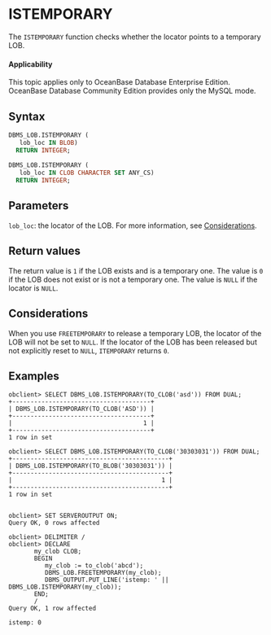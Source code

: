 # ISTEMPORARY

The `ISTEMPORARY` function checks whether the locator points to a temporary LOB. 

<main id="notice" >
    <h4>Applicability</h4>
    <p>This topic applies only to OceanBase Database Enterprise Edition. OceanBase Database Community Edition provides only the MySQL mode. </p>
  </main>

## Syntax

```sql
DBMS_LOB.ISTEMPORARY (
   lob_loc IN BLOB)
  RETURN INTEGER;
 
DBMS_LOB.ISTEMPORARY (
   lob_loc IN CLOB CHARACTER SET ANY_CS)
  RETURN INTEGER;
```

## Parameters

`lob_loc`: the locator of the LOB. For more information, see [Considerations](../9300.dbms-lob-oracle/100.dbms-lob-overview-oracle.md). 

## Return values

The return value is `1` if the LOB exists and is a temporary one. The value is `0` if the LOB does not exist or is not a temporary one. The value is `NULL` if the locator is `NULL`. 

## Considerations

When you use `FREETEMPORARY` to release a temporary LOB, the locator of the LOB will not be set to `NULL`. If the locator of the LOB has been released but not explicitly reset to `NULL`, `ITEMPORARY` returns `0`. 

## Examples

```shell
obclient> SELECT DBMS_LOB.ISTEMPORARY(TO_CLOB('asd')) FROM DUAL;
+--------------------------------------+
| DBMS_LOB.ISTEMPORARY(TO_CLOB('ASD')) |
+--------------------------------------+
|                                    1 |
+--------------------------------------+
1 row in set 

obclient> SELECT DBMS_LOB.ISTEMPORARY(TO_CLOB('30303031')) FROM DUAL;
+-------------------------------------------+
| DBMS_LOB.ISTEMPORARY(TO_BLOB('30303031')) |
+-------------------------------------------+
|                                         1 |
+-------------------------------------------+
1 row in set 


obclient> SET SERVEROUTPUT ON;
Query OK, 0 rows affected

obclient> DELIMITER /
obclient> DECLARE
       my_clob CLOB;
       BEGIN
          my_clob := to_clob('abcd');
          DBMS_LOB.FREETEMPORARY(my_clob);
          DBMS_OUTPUT.PUT_LINE('istemp: ' || DBMS_LOB.ISTEMPORARY(my_clob));
       END;
       /
Query OK, 1 row affected

istemp: 0
```
